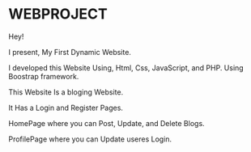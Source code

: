 # WEBPROJECT

Hey! 

 I present, My First Dynamic Website.
 
 I developed this Website Using, Html, Css, JavaScript, and PHP.
 Using Boostrap framework.

This Website Is a bloging Website.

It Has a Login and Register Pages.

HomePage where you can Post, Update, and Delete Blogs.

ProfilePage where you can Update useres Login.
